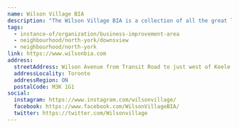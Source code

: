 ```yaml
---
name: Wilson Village BIA
description: "The Wilson Village BIA is a collection of all the great local businesses and property owners, stretching from approximately just east of Dufferin Street to just west of Keele Street along Wilson Avenue in the heart of the Downsview Community in North York. The BIA is committed to strengthening the culture and economy of the area by providing an enriched experience for residents and customers."
tags:
  - instance-of/organization/business-improvement-area
  - neighbourhood/north-york/downsview
  - neighbourhood/north-york
link: https://www.wilsonbia.com
address:
  streetAddress: Wilson Avenue from Transit Road to just west of Keele Street
  addressLocality: Toronto
  addressRegion: ON
  postalCode: M3K 1G1
social:
  instagram: https://www.instagram.com/wilsonvillage/
  facebook: https://www.facebook.com/WilsonVillageBIA/
  twitter: https://twitter.com/Wilsonvillage
---
```

